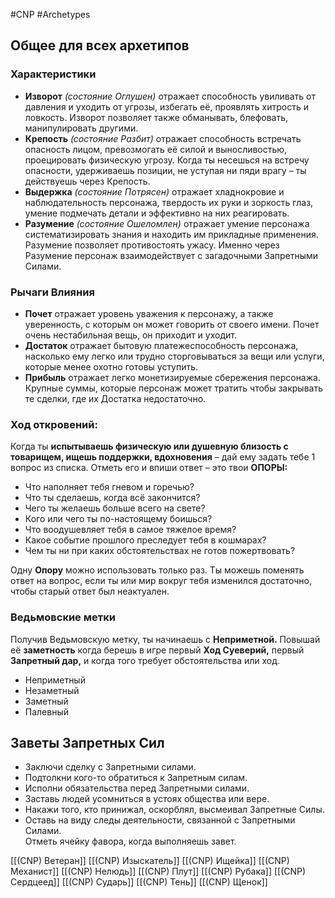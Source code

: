 #CNP #Archetypes

## Общее для всех архетипов 

### Характеристики
- **Изворот** *(состояние Оглушен)* отражает способность увиливать от давления и уходить от угрозы, избегать её, проявлять хитрость и ловкость. Изворот позволяет также обманывать, блефовать, манипулировать другими.
- **Крепость** *(состояние Разбит)* отражает способность встречать опасность лицом, превозмогать её силой и выносливостью, проецировать физическую угрозу. Когда ты несешься на встречу опасности, удерживаешь позиции, не уступая ни пяди врагу – ты действуешь через Крепость.
- **Выдержка** *(состояние Потрясен)* отражает хладнокровие и наблюдательность персонажа, твердость их руки и зоркость глаз, умение подмечать детали и эффективно на них реагировать.
- **Разумение** *(состояние Ошеломлен)* отражает умение персонажа систематизировать знания и находить им прикладные применения. Разумение позволяет противостоять ужасу. Именно через Разумение персонаж взаимодействует с загадочными Запретными Силами.
### Рычаги Влияния 
- **Почет** отражает уровень уважения к персонажу, а также уверенность, с которым он может говорить от своего имени. Почет очень нестабильная вещь, он приходит и уходит. 
- **Достаток** отражает бытовую платежеспособность персонажа, насколько ему легко или трудно сторговываться за вещи или услуги, которые менее охотно готовы уступить. 
- **Прибыль** отражает легко монетизируемые сбережения персонажа. Крупные суммы, которые персонаж может тратить чтобы закрывать те сделки, где их Достатка недостаточно.

### Ход откровений:  
Когда ты **испытываешь физическую или душевную близость с товарищем, ищешь  поддержки, вдохновения** – дай ему задать тебе 1 вопрос из списка. Отметь его и впиши  ответ – это твои **ОПОРЫ:**  

- Что наполняет тебя гневом и горечью?
- Что ты сделаешь, когда всё закончится?
- Чего ты желаешь больше всего на свете?
- Кого или чего ты по-настоящему боишься?
- Что воодушевляет тебя в самое тяжелое время?
- Какое событие прошлого преследует тебя в кошмарах?
- Чем ты ни при каких обстоятельствах не готов пожертвовать?

Одну **Опору** можно использовать только раз. Ты можешь поменять ответ на вопрос, если ты  или мир вокруг тебя изменился достаточно, чтобы старый ответ был неактуален.

### Ведьмовские метки
Получив Ведьмовскую метку, ты начинаешь с **Неприметной.** Повышай её **заметность** когда  берешь в игре первый **Ход Суеверий,** первый **Запретный дар,** и когда того требует  обстоятельства или ход.  
- Неприметный   
- Незаметный 
- Заметный  
- Палевный

## Заветы Запретных Сил
- Заключи сделку с Запретными силами.  
- Подтолкни кого-то обратиться к Запретным силам.  
- Исполни обязательства перед Запретными силами.  
- Заставь людей усомниться в устоях общества или вере.  
- Накажи того, кто принижал, оскорблял, высмеивал Запретные Силы.  
- Оставь на виду следы деятельности, связанной с Запретными Силами.  
Отметь ячейку фавора, когда выполняешь завет.


[[(CNP) Ветеран]]
[[(CNP) Изыскатель]]
[[(CNP) Ищейка]]
[[(CNP) Механист]]
[[(CNP) Нелюдь]]
[[(CNP) Плут]]
[[(CNP) Рубака]]
[[(CNP) Сердцеед]]
[[(CNP) Сударь]]
[[(CNP) Тень]]
[[(CNP) Щенок]]




